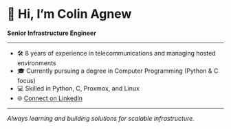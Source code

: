# 👋 Hi, I’m Colin Agnew

**Senior Infrastructure Engineer**

---

- 🛠️ 8 years of experience in telecommunications and managing hosted environments
- 🎓 Currently pursuing a degree in Computer Programming (Python & C focus)
- 💻 Skilled in Python, C, Proxmox, and Linux
- 🌐 [Connect on LinkedIn](https://www.linkedin.com/in/colin-agnew)

---

*Always learning and building solutions for scalable infrastructure.*
